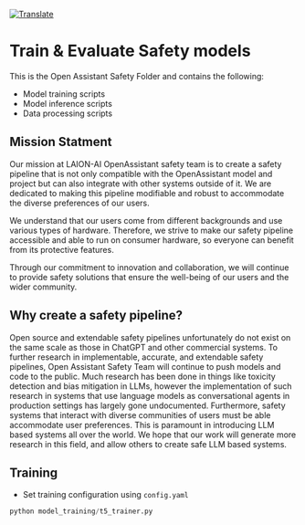 <a href="https://github-com.translate.goog/LAION-AI/Open-Assistant/blob/main/safety/README.md?_x_tr_sl=auto&_x_tr_tl=en&_x_tr_hl=en&_x_tr_pto=wapp">![Translate](https://img.shields.io/badge/Translate-blue)</a>

# Train & Evaluate Safety models

This is the Open Assistant Safety Folder and contains the following:

- Model training scripts
- Model inference scripts
- Data processing scripts

## Mission Statment

Our mission at LAION-AI OpenAssistant safety team is to create a safety pipeline
that is not only compatible with the OpenAssistant model and project but can
also integrate with other systems outside of it. We are dedicated to making this
pipeline modifiable and robust to accommodate the diverse preferences of our
users.

We understand that our users come from different backgrounds and use various
types of hardware. Therefore, we strive to make our safety pipeline accessible
and able to run on consumer hardware, so everyone can benefit from its
protective features.

Through our commitment to innovation and collaboration, we will continue to
provide safety solutions that ensure the well-being of our users and the wider
community.

## Why create a safety pipeline?

Open source and extendable safety pipelines unfortunately do not exist on the
same scale as those in ChatGPT and other commercial systems. To further research
in implementable, accurate, and extendable safety pipelines, Open Assistant
Safety Team will continue to push models and code to the public. Much research
has been done in things like toxicity detection and bias mitigation in LLMs,
however the implementation of such research in systems that use language models
as conversational agents in production settings has largely gone undocumented.
Furthermore, safety systems that interact with diverse communities of users must
be able accommodate user preferences. This is paramount in introducing LLM based
systems all over the world. We hope that our work will generate more research in
this field, and allow others to create safe LLM based systems.

## Training

- Set training configuration using `config.yaml`

```python
python model_training/t5_trainer.py
```

